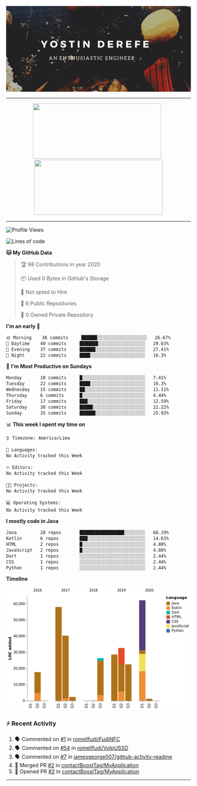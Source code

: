 <!-- https://www.canva.com/folder/all-designs -->
<img src="https://raw.githubusercontent.com/contactBoostTag/contactBoostTag/master/An%20enthusiastic%20engineer.png" alt="banner" />

---

<p align='center'>
  <a href="#"><img src="https://github-readme-stats.vercel.app/api?username=contactBoostTag&show_icons=true&count_private=true&theme=dark" width="350" height="150"></a>&nbsp;&nbsp;
  <a href="#"><img src="https://github-readme-stats.vercel.app/api/top-langs/?username=contactBoostTag&layout=compact&theme=dark" width="350" height="150"></a>
  
</p>

---
<!--START_SECTION:waka-->
![Profile Views](http://img.shields.io/badge/Profile%20Views-691-blue)

![Lines of code](https://img.shields.io/badge/From%20Hello%20World%20I've%20written-113127%20Lines%20of%20code-blue)

**🐱 My GitHub Data** 

> 🏆 98 Contributions in year 2020
 > 
> 📦 Used 0 Bytes in GitHub's Storage 
 > 
> 🚫 Not opted to Hire
 > 
> 📜 6 Public Repositories 
 > 
> 🔑 0 Owned Private Repository 
 > 
**I'm an early 🐤** 

```text
🌞 Morning    36 commits     ██████░░░░░░░░░░░░░░░░░░░   26.67% 
🌆 Daytime    40 commits     ███████░░░░░░░░░░░░░░░░░░   29.63% 
🌃 Evening    37 commits     ██████░░░░░░░░░░░░░░░░░░░   27.41% 
🌙 Night      22 commits     ████░░░░░░░░░░░░░░░░░░░░░   16.3%

```
📅 **I'm Most Productive on Sundays** 

```text
Monday       10 commits     █░░░░░░░░░░░░░░░░░░░░░░░░   7.41% 
Tuesday      22 commits     ████░░░░░░░░░░░░░░░░░░░░░   16.3% 
Wednesday    15 commits     ██░░░░░░░░░░░░░░░░░░░░░░░   11.11% 
Thursday     6 commits      █░░░░░░░░░░░░░░░░░░░░░░░░   4.44% 
Friday       17 commits     ███░░░░░░░░░░░░░░░░░░░░░░   12.59% 
Saturday     30 commits     █████░░░░░░░░░░░░░░░░░░░░   22.22% 
Sunday       35 commits     ██████░░░░░░░░░░░░░░░░░░░   25.93%

```


📊 **This week I spent my time on** 

```text
⌚︎ Timezone: America/Lima

💬 Languages: 
No Activity tracked this Week

🔥 Editors: 
No Activity tracked this Week

🐱‍💻 Projects: 
No Activity tracked this Week

💻 Operating Systems: 
No Activity tracked this Week

```

**I mostly code in Java** 

```text
Java         28 repos       █████████████████░░░░░░░░   68.29% 
Kotlin       6 repos        ███░░░░░░░░░░░░░░░░░░░░░░   14.63% 
HTML         2 repos        █░░░░░░░░░░░░░░░░░░░░░░░░   4.88% 
JavaScript   2 repos        █░░░░░░░░░░░░░░░░░░░░░░░░   4.88% 
Dart         1 repos        ░░░░░░░░░░░░░░░░░░░░░░░░░   2.44% 
CSS          1 repos        ░░░░░░░░░░░░░░░░░░░░░░░░░   2.44% 
Python       1 repos        ░░░░░░░░░░░░░░░░░░░░░░░░░   2.44%

```


**Timeline**

![Chart not found](https://github.com/contactBoostTag/contactBoostTag/blob/master/charts/bar_graph.png) 


<!--END_SECTION:waka-->

### :zap: Recent Activity

<!--START_SECTION:activity-->
1. 🗣 Commented on [#1](https://github.com//romellfudi/FudiNFC/issues/1) in [romellfudi/FudiNFC](https://github.com//romellfudi/FudiNFC)
2. 🗣 Commented on [#54](https://github.com//romellfudi/VoIpUSSD/issues/54) in [romellfudi/VoIpUSSD](https://github.com//romellfudi/VoIpUSSD)
3. 🗣 Commented on [#7](https://github.com//jamesgeorge007/github-activity-readme/issues/7) in [jamesgeorge007/github-activity-readme](https://github.com//jamesgeorge007/github-activity-readme)
4. 🎉 Merged PR [#2](https://github.com//contactBoostTag/MyApplication/pull/2) in [contactBoostTag/MyApplication](https://github.com//contactBoostTag/MyApplication)
5. 💪 Opened PR [#2](https://github.com//contactBoostTag/MyApplication/pull/2) in [contactBoostTag/MyApplication](https://github.com//contactBoostTag/MyApplication)
<!--END_SECTION:activity-->
---
